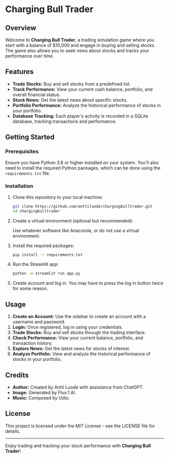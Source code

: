 
# Charging Bull Trader

## Overview

Welcome to **Charging Bull Trader**, a trading simulation game where you start with a balance of $10,000 and engage in buying and selling stocks. The game also allows you to seek news about stocks and tracks your performance over time.

## Features

- **Trade Stocks:** Buy and sell stocks from a predefined list.
- **Track Performance:** View your current cash balance, portfolio, and overall financial status.
- **Stock News:** Get the latest news about specific stocks.
- **Portfolio Performance:** Analyze the historical performance of stocks in your portfolio.
- **Database Tracking:** Each player's activity is recorded in a SQLite database, tracking transactions and performance.

## Getting Started

### Prerequisites

Ensure you have Python 3.8 or higher installed on your system. You'll also need to install the required Python packages, which can be done using the `requirements.txt` file.

### Installation

1. Clone this repository to your local machine:
   ```sh
   git clone https://github.com/anttiluode/chargingbulltrader.git
   cd chargingbulltrader
   ```

2. Create a virtual environment (optional but recommended):
   
   Use whatever software like Anaconda, or do not use a virtual environment.

3. Install the required packages:
   ```sh
   pip install -r requirements.txt
   ```

4. Run the Streamlit app:
   ```sh
   python -m streamlit run app.py
   ```

5. Create account and log in. You may have to press the log in button twice for some reason. 

## Usage

1. **Create an Account:** Use the sidebar to create an account with a username and password.
2. **Login:** Once registered, log in using your credentials.
3. **Trade Stocks:** Buy and sell stocks through the trading interface.
4. **Check Performance:** View your current balance, portfolio, and transaction history.
5. **Explore News:** Get the latest news for stocks of interest.
6. **Analyze Portfolio:** View and analyze the historical performance of stocks in your portfolio.

## Credits

- **Author:** Created by Antti Luode with assistance from ChatGPT.
- **Image:** Generated by Flux.1 AI.
- **Music:** Composed by Udio.

## License

This project is licensed under the MIT License - see the LICENSE file for details.

---

Enjoy trading and tracking your stock performance with **Charging Bull Trader**!

